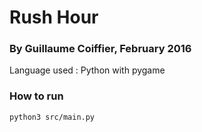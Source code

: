 # Rush Hour
### By Guillaume Coiffier, February 2016

Language used : Python with pygame

### How to run
`python3 src/main.py`
